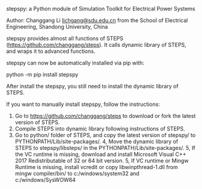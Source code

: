 stepspy: a Python module of Simulation Toolkit for Electrical Power Systems

Author: Changgang Li <lichgang@sdu.edu.cn> from the School of Electrical Engineering, Shandong University, China

stepspy provides almost all functions of STEPS (https://github.com/changgang/steps). It calls dynamic library of STEPS, and wraps it to advanced functions.

stepspy can now be automatically installed via pip with:

python -m pip install stepspy

After install the stepspy, you still need to install the dynamic library of STEPS.

If you want to manually install stepspy, follow the instructions:
1. Go to https://github.com/changgang/steps to download or fork the latest version of STEPS.
2. Compile STEPS into dynamic library following instructions of STEPS.
3. Go to python/ folder of STEPS, and copy the latest version of stepspy/ to PYTHONPATH/Lib/site-packages/.
4, Move the dynamic library of STEPS to stepspy/libsteps/ in the PYTHONPATH/Lib/site-packages/.
5, If the VC runtime is missing, download and install Microsoft Visual C++ 2017 Redistributable of 32 or 64 bit version.
5, If VC runtime or Mingw Runtime is missing, install vcredit or copy libwinpthread-1.dll from mingw compiler/bin/ to c:/windows/system32 and c:/windows/SysWOW64
